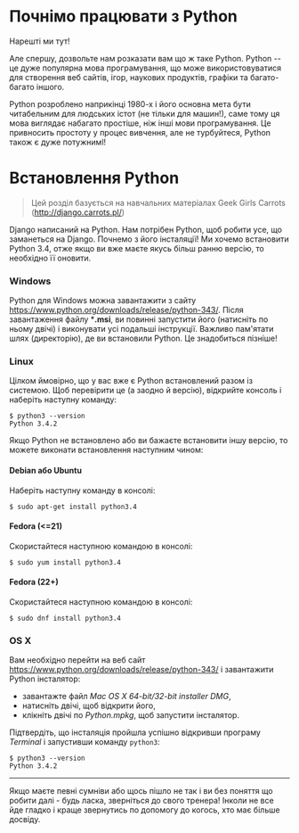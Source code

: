# Почнімо працювати з Python

Нарешті ми тут!

Але спершу, дозвольте нам розказати вам що ж таке Python. Python -- це дуже популярна мова програмування, що може використовуватися для створення веб сайтів, ігор, наукових продуктів, графіки та багато-багато іншого.

Python розроблено наприкінці 1980-х і його основна мета бути читабельним для людських істот (не тільки для машин!), саме тому ця мова виглядає набагато простіше, ніж інші мови програмування. Це привносить простоту у процес вивчення, але не турбуйтеся, Python також є дуже потужнимl!

# Встановлення Python

> Цей розділ базується на навчальних матеріалах Geek Girls Carrots (http://django.carrots.pl/)

Django написаний на Python. Нам потрібен Python, щоб робити усе, що заманеться на Django. Почнемо з його інсталяції! Ми хочемо встановити Python 3.4, отже якщо ви вже маєте якусь більш ранню версію, то необхідно її оновити.

### Windows

Python для Windows можна завантажити з сайту https://www.python.org/downloads/release/python-343/. Після завантаження файлу ***.msi**, ви повинні запустити його (натисніть по ньому двічі) і виконувати усі подальші інструкції. Важливо пам'ятати шлях (директорію), де ви встановили Python. Це знадобиться пізніше!

### Linux

Цілком ймовірно, що у вас вже є Python встановлений разом із системою. Щоб перевірити це (а заодно й версію), відкрийте консоль і наберіть наступну команду:

    $ python3 --version
    Python 3.4.2
    

Якщо Python не встановлено або ви бажаєте встановити іншу версію, то можете виконати встановлення наступним чином:

#### Debian або Ubuntu

Наберіть наступну команду в консолі:

    $ sudo apt-get install python3.4
    

#### Fedora (<=21)

Скористайтеся наступною командою в консолі:

    $ sudo yum install python3.4
    

#### Fedora (22+)

Скористайтеся наступною командою в консолі:

    $ sudo dnf install python3.4
    

### OS X

Вам необхідно перейти на веб сайт https://www.python.org/downloads/release/python-343/ і завантажити Python інсталятор:

*   завантажте файл *Mac OS X 64-bit/32-bit installer* *DMG*,
*   натисніть двічі, щоб відкрити його,
*   клікніть двічі по *Python.mpkg*, щоб запустити інсталятор.

Підтвердіть, що інсталяція пройшла успішно відкривши програму *Terminal* і запустивши команду `python3`:

    $ python3 --version
    Python 3.4.2
    

* * *

Якщо маєте певні сумніви або щось пішло не так і ви без поняття що робити далі - будь ласка, зверніться до свого тренера! Інколи не все йде гладко і краще звернутись по допомогу до когось, хто має більше досвіду.
